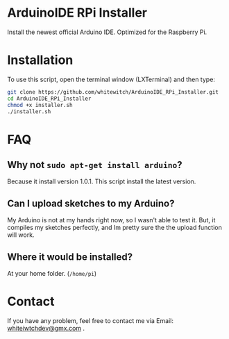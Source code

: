 ArduinoIDE RPi Installer
========================

Install the newest official Arduino IDE. Optimized for the Raspberry Pi.

Installation
============

To use this script, open the terminal window (LXTerminal) and then type:
```bash
git clone https://github.com/whitewitch/ArduinoIDE_RPi_Installer.git
cd ArduinoIDE_RPi_Installer
chmod +x installer.sh
./installer.sh
```

FAQ
===

Why not ```sudo apt-get install arduino```?
-------------------------------------------
Because it install version 1.0.1. This script install the latest version.

Can I upload sketches to my Arduino?
-------------------------------------------
My Arduino is not at my hands right now, so I wasn't able to test it. 
But, it compiles my sketches perfectly, and Im pretty sure the the upload function will work.

Where it would be installed?
-------------------------------------------
At your home folder. (```/home/pi```)

Contact
===

If you have any problem, feel free to contact me via Email: whiteiwtchdev@gmx.com .

